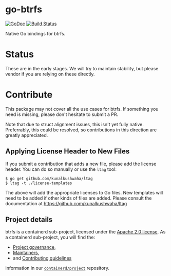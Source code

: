 # go-btrfs
[![GoDoc](https://godoc.org/github.com/containerd/btrfs?status.svg)](https://godoc.org/github.com/containerd/btrfs) [![Build Status](https://travis-ci.org/stevvooe/go-btrfs.svg?branch=master)](https://travis-ci.org/stevvooe/go-btrfs)

Native Go bindings for btrfs.

# Status

These are in the early stages. We will try to maintain stability, but please
vendor if you are relying on these directly.

# Contribute

This package may not cover all the use cases for btrfs. If something you need
is missing, please don't hesitate to submit a PR.

Note that due to struct alignment issues, this isn't yet fully native.
Preferrably, this could be resolved, so contributions in this direction are
greatly appreciated.

## Applying License Header to New Files

If you submit a contribution that adds a new file, please add the license
header. You can do so manually or use the `ltag` tool:


```console
$ go get github.com/kunalkushwaha/ltag
$ ltag -t ./license-templates
```

The above will add the appropriate licenses to Go files. New templates will
need to be added if other kinds of files are added. Please consult the
documentation at https://github.com/kunalkushwaha/ltag

## Project details

btrfs is a containerd sub-project, licensed under the [Apache 2.0 license](./LICENSE).
As a containerd sub-project, you will find the:
 * [Project governance](https://github.com/containerd/project/blob/master/GOVERNANCE.md),
 * [Maintainers](https://github.com/containerd/project/blob/master/MAINTAINERS),
 * and [Contributing guidelines](https://github.com/containerd/project/blob/master/CONTRIBUTING.md)

information in our [`containerd/project`](https://github.com/containerd/project) repository.
